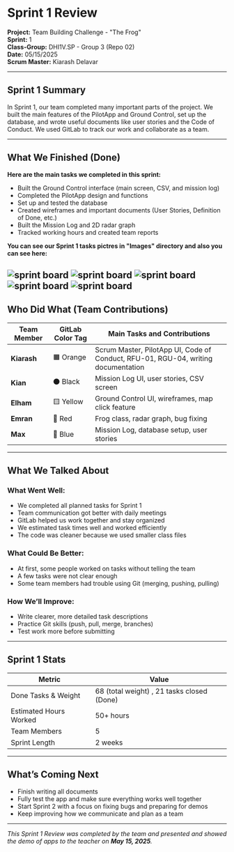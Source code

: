# Sprint 1 Review

**Project:** Team Building Challenge - "The Frog"  
**Sprint:** 1  
**Class-Group:** DHI1V.SP - Group 3 (Repo 02)  
**Date:** 05/15/2025  
**Scrum Master:** Kiarash Delavar

---

## Sprint 1 Summary

In Sprint 1, our team completed many important parts of the project. We built the main features of the PilotApp and
Ground Control, set up the database, and wrote useful documents like user stories and the Code of Conduct. We used
GitLab to track our work and collaborate as a team.

---

## What We Finished (Done)

**Here are the main tasks we completed in this sprint:**

- Built the Ground Control interface (main screen, CSV, and mission log)
- Completed the PilotApp design and functions
- Set up and tested the database
- Created wireframes and important documents (User Stories, Definition of Done, etc.)
- Built the Mission Log and 2D radar graph
- Tracked working hours and created team reports

**You can see our Sprint 1 tasks pictres in "Images" directory and also you can see here:**

![sprint board](./Images/sprint1-board.png)
![sprint board](./Images/Sprint1_pic1.png)
![sprint board](./Images/Sprint1_pic2.png)
![sprint board](./Images/Sprint1_pic3.png)
![sprint board](./Images/Sprint1_pic4.png)
---

## Who Did What (Team Contributions)

| Team Member | GitLab Color Tag | Main Tasks and Contributions                                                      |
|-------------|------------------|-----------------------------------------------------------------------------------|
| **Kiarash** | 🟧 Orange        | Scrum Master, PilotApp UI, Code of Conduct, RFU-01, RGU-04, writing documentation |
| **Kian**    | ⚫ Black          | Mission Log UI, user stories, CSV screen                                          |
| **Elham**   | 🟨 Yellow        | Ground Control UI, wireframes, map click feature                                  |
| **Emran**   | 🔴 Red           | Frog class, radar graph, bug fixing                                               |
| **Max**     | 🔵 Blue          | Mission Log, database setup, user stories                                         |

---

## What We Talked About

### What Went Well:

- We completed all planned tasks for Sprint 1
- Team communication got better with daily meetings
- GitLab helped us work together and stay organized
- We estimated task times well and worked efficiently
- The code was cleaner because we used smaller class files

### What Could Be Better:

- At first, some people worked on tasks without telling the team
- A few tasks were not clear enough
- Some team members had trouble using Git (merging, pushing, pulling)

### How We’ll Improve:

- Write clearer, more detailed task descriptions
- Practice Git skills (push, pull, merge, branches)
- Test work more before submitting

---

## Sprint 1 Stats

| Metric                 | Value                                      |
|------------------------|--------------------------------------------|
| Done Tasks & Weight    | 68 (total weight) , 21 tasks closed (Done) |
| Estimated Hours Worked | 50+ hours                                  |
| Team Members           | 5                                          |
| Sprint Length          | 2 weeks                                    |

---

## What’s Coming Next

- Finish writing all documents
- Fully test the app and make sure everything works well together
- Start Sprint 2 with a focus on fixing bugs and preparing for demos
- Keep improving how we communicate and plan as a team

---

_This Sprint 1 Review was completed by the team and presented and showed the demo of apps to the teacher
on **May 15, 2025**._
